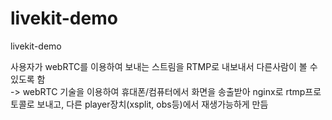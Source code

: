 # livekit-demo
livekit-demo

사용자가 webRTC를 이용하여 보내는 스트림을 RTMP로 내보내서 다른사람이 볼 수 있도록 함  
-> webRTC 기술을 이용하여 휴대폰/컴퓨터에서 화면을 송출받아 nginx로 rtmp프로토콜로 보내고, 다른 player장치(xsplit, obs등)에서 재생가능하게 만듬
